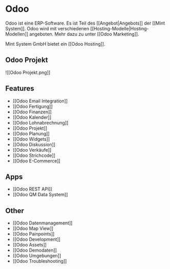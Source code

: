 # Odoo
Odoo ist eine ERP-Software. Es ist Teil des [[Angebot|Angebots]] der [[Mint System]]. Odoo wird mit verschiedenen [[Hosting-Modelle|Hosting-Modellen]] angeboten. Mehr dazu zu unter [[Odoo Marketing]].

Mint System GmbH bietet ein [[Odoo Hosting]].

## Odoo Projekt

![[Odoo Projekt.png]]

## Features

* [[Odoo Email Integration]]
* [[Odoo Fertigung]]
* [[Odoo Finanzen]]
* [[Odoo Kalender]]
* [[Odoo Lohnabrechnung]]
* [[Odoo Projekt]]
* [[Odoo Planung]]
* [[Odoo Widgets]]
* [[Odoo Diskussion]]
* [[Odoo Verkäufe]]
* [[Odoo Strichcode]]
* [[Odoo E-Commerce]]

## Apps

* [[Odoo REST API]]
* [[Odoo QM Data System]]

## Other

* [[Odoo Datenmanagement]]
* [[Odoo Map View]]
* [[Odoo Painpoints]]
* [[Odoo Development]]
* [[Odoo Assets]]
* [[Odoo Demodaten]]
* [[Odoo Umgebungen]]
* [[Odoo Troubleshooting]]